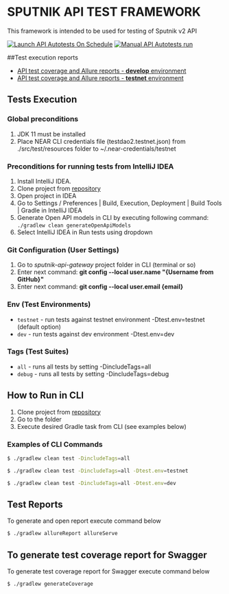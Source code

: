 # SPUTNIK API TEST FRAMEWORK
This framework is intended to be used for testing of Sputnik v2 API

[![Launch API Autotests On Schedule](https://github.com/near-daos/astro-api-gateway/actions/workflows/launch-autotests-on-schedule.yaml/badge.svg)](https://github.com/near-daos/astro-api-gateway/actions/workflows/launch-autotests-on-schedule.yaml)
[![Manual API Autotests run](https://github.com/near-daos/astro-api-gateway/actions/workflows/run-autotests.yaml/badge.svg)](https://github.com/near-daos/astro-api-gateway/actions/workflows/run-autotests.yaml)

##Test execution reports
- [API test coverage and Allure reports - **develop** environment](https://automation-report.app.astrodao.com/develop/)
- [API test coverage and Allure reports - **testnet** environment](https://automation-report.app.astrodao.com/test/)


## Tests Execution

### Global preconditions
1. JDK 11 must be installed 
2. Place NEAR CLI credentials file (testdao2.testnet.json) from ./src/test/resources folder to ~/.near-credentials/testnet

### Preconditions for running tests from IntelliJ IDEA
1. Install IntelliJ IDEA.
2. Clone project from [repository](https://github.com/near-daos/astro-api-gateway)    
3. Open project in IDEA    
4. Go to Settings / Preferences | Build, Execution, Deployment | Build Tools | Gradle in IntelliJ IDEA
5. Generate Open API models in CLI by executing following command: `./gradlew clean generateOpenApiModels`
6. Select IntelliJ IDEA in Run tests using dropdown

### Git Configuration (User Settings)
1. Go to *sputnik-api-gateway* project folder in CLI (terminal or so)
2. Enter next command: **git config --local user.name "{Username from GitHub}"**
3. Enter next command: **git config --local user.email {email}**

### Env (Test Environments)
- `testnet` - run tests against testnet environment -Dtest.env=testnet (default option)
- `dev` - run tests against dev environment -Dtest.env=dev

### Tags (Test Suites)
- `all` - runs all tests by setting -DincludeTags=all
- `debug` - runs all tests by setting -DincludeTags=debug

## How to Run in CLI
1. Clone project from [repository](https://github.com/near-daos/astro-api-gateway)
2. Go to the folder
3. Execute desired Gradle task from CLI (see examples below)

### Examples of CLI Commands
 ```bash
 $ ./gradlew clean test -DincludeTags=all
 ```
 ```bash
 $ ./gradlew clean test -DincludeTags=all -Dtest.env=testnet
 ```
 ```bash
 $ ./gradlew clean test -DincludeTags=all -Dtest.env=dev
 ```

## Test Reports
To generate and open report execute command below
 ```bash
 $ ./gradlew allureReport allureServe
 ```

## To generate test coverage report for Swagger
To generate test coverage report for Swagger execute command below
 ```bash
 $ ./gradlew generateCoverage
 ```

